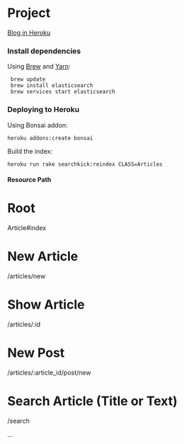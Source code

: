# Project

[Blog in Heroku](https://guarded-stream-48915.herokuapp.com/)

### Install dependencies

Using [Brew](https://brew.sh/) and [Yarn](https://github.com/yarnpkg/yarn):

```shell
 brew update
 brew install elasticsearch
 brew services start elasticsearch
```

### Deploying to Heroku

Using Bonsai addon:

```shell
heroku addons:create bonsai
```

Build the index:

```shell
heroku run rake searchkick:reindex CLASS=Articles
```

#### Resource Path
# Root
  Article#index 

# New Article
  /articles/new

# Show Article
  /articles/:id

# New Post
  /articles/:article_id/post/new

# Search Article (Title or Text)
  /search

...